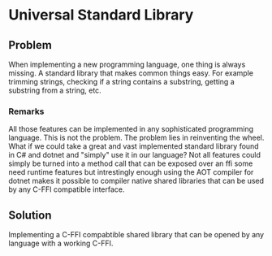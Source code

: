 # Universal Standard Library

## Problem

When implementing a new programming language, one thing is always missing. A standard library that makes common things easy. For example trimming strings, checking if a string contains a substring, getting a substring from a string, etc.

### Remarks

All those features can be implemented in any sophisticated programming language. This is not the problem. The problem lies in reinventing the wheel. What if we could take a great and vast implemented standard library found in C# and dotnet and "simply" use it in our language? Not all features could simply be turned into a method call that can be exposed over an ffi some need runtime features but intrestingly enough using the AOT compiler for dotnet makes it possible to compiler native shared libraries that can be used by any C-FFI compatible interface.

## Solution

Implementing a C-FFI compabtible shared library that can be opened by any language with a working C-FFI.